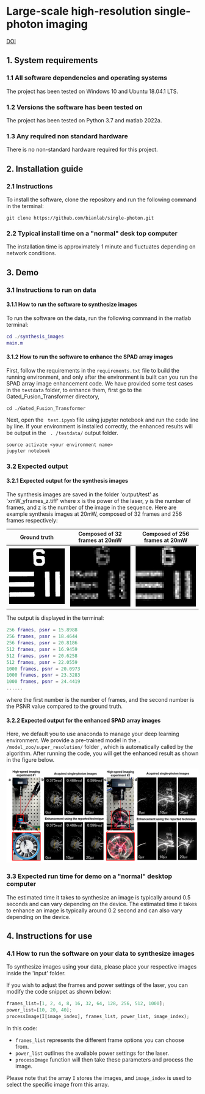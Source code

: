 # Large-scale high-resolution single-photon imaging

[DOI](https://doi.org/10.5281/zenodo.8260069)
## 1. System requirements
### 1.1 All software dependencies and operating systems
The project has been tested on Windows 10 and Ubuntu 18.04.1 LTS.
### 1.2 Versions the software has been tested on
The project has been tested on Python 3.7 and matlab 2022a.
### 1.3 Any required non standard hardware
There is no non-standard hardware required for this project. 



## 2. Installation guide
### 2.1 Instructions

To install the software, clone the repository and run the following command in the terminal:
```
git clone https://github.com/bianlab/single-photon.git
```
    
### 2.2 Typical install time on a "normal" desk top computer 
The installation time is approximately 1 minute and fluctuates depending on network conditions.

## 3. Demo
### 3.1 Instructions to run on data
#### 3.1.1 How to run the software to synthesize images
To run the software on the data, run the following command in the matlab terminal:
```matlab
cd ./synthesis_images
main.m
```

#### 3.1.2 How to run the software to enhance the SPAD array images
First, follow the requirements in the `requirements.txt` file to build the running environment, and only after the environment is built can you run the SPAD array image enhancement code.
We have provided some test cases in the `testdata` folder, to enhance them, first go to the Gated_Fusion_Transformer directory,
```
cd ./Gated_Fusion_Transformer
```
Next, open the ` test.ipynb`  file using jupyter notebook and run the code line by line. If your environment is installed correctly, the enhanced results will be output in the ` . /testdata/` output folder.
```
source activate <your environment name>
jupyter notebook
```


### 3.2 Expected output

#### 3.2.1 Expected output for the synthesis images 
The synthesis images are saved in the folder 'output/test' as 'xmW_yframes_z.tiff' where x is the power of the laser, y is the number of frames, and z is the number of the image in the sequence. Here are example synthesis images at 20mW, composed of 32 frames and 256 frames respectively:




| Ground truth | Composed of 32 frames at 20mW | Composed of 256 frames at 20mW |
|:---:|:---:|:---:|
| ![图片1](./images/target.jpg) | ![图片2](./images/20mW_32frames_1.jpg) | ![图片3](./images/20mW_256frames_1.jpg) |


The output is displayed in the terminal:
```matlab
256 frames, psnr = 15.8988
256 frames, psnr = 18.4644
256 frames, psnr = 20.8186
512 frames, psnr = 16.9459
512 frames, psnr = 20.6258
512 frames, psnr = 22.0559
1000 frames, psnr = 20.0973
1000 frames, psnr = 23.3283
1000 frames, psnr = 24.4419
......
```
where the first number is the number of frames, and the second number is the PSNR value compared to the ground truth.

#### 3.2.2 Expected output for the enhanced SPAD array images
Here, we default you to use anaconda to manage your deep learning environment.
We provide a pre-trained model in the `. /model_zoo/super_resolution/` folder , which is automatically called by the algorithm. After running the code, you will get the enhanced result as shown in the figure below.

![图片1](./images/figure5.png)

### 3.3 Expected run time for demo on a "normal" desktop computer
The estimated time it takes to synthesize an image is typically around 0.5 seconds and can vary depending on the device. The estimated time it takes to enhance an image is typically around 0.2 second and can also vary depending on the device.

## 4. Instructions for use
### 4.1 How to run the software on your data to synthesize images
To synthesize images using your data, please place your respective images inside the 'input' folder.

If you wish to adjust the frames and power settings of the laser, you can modify the code snippet as shown below:
```python
frames_list=[1, 2, 4, 8, 16, 32, 64, 128, 256, 512, 1000];
power_list=[10, 20, 40];
processImage(I[image_index], frames_list, power_list, image_index);
```
In this code:
- `frames_list` represents the different frame options you can choose from.
- `power_list` outlines the available power settings for the laser. 
- `processImage` function will then take these parameters and process the image.

Please note that the array `I` stores the images, and `image_index` is used to select the specific image from this array.
